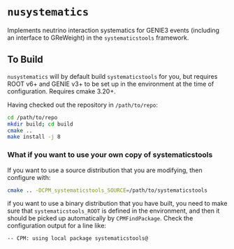 # `nusystematics`

Implements neutrino interaction systematics for GENIE3 events (including an interface to GReWeight) in the `systematicstools` framework.

## To Build

`nusystematics` will by default build `systematicstools` for you, but requires ROOT v6+ and GENIE v3+ to be set up in the environment at the time of configuration. Requires cmake 3.20+.

Having checked out the repository in `/path/to/repo`:

```bash
cd /path/to/repo
mkdir build; cd build
cmake ..
make install -j 8
```

### What if you want to use your own copy of systematicstools

If you want to use a source distribution that you are modifying, then configure with:

```bash
cmake .. -DCPM_systematicstools_SOURCE=/path/to/systematicstools
```

if you want to use a binary distribution that you have built, you need to make sure that `systematicstools_ROOT` is defined in the environment, and then it should be picked up automatically by `CPMFindPackage`. Check the configuration output for a line like:

```bash
-- CPM: using local package systematicstools@
```